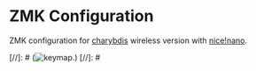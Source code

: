 # ZMK Configuration

ZMK configuration for [charybdis](https://github.com/Bastardkb/Charybdis/tree/main) wireless
version with [nice!nano](https://nicekeyboards.com/nice-nano/).

[//]: # (![keymap](keymap-drawer/charybdis.svg).) [//]: # 

